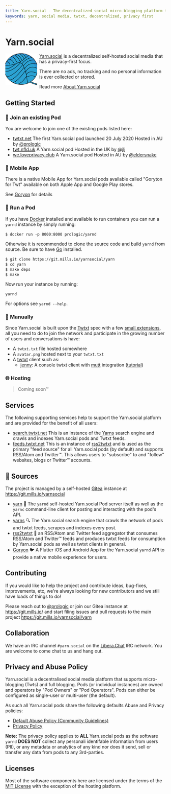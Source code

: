 ```yaml
---
title: Yarn.social - The decentralized social micro-blogging platform that actually respects your privacy
keywords: yarn, social media, twtxt, decentralized, privacy first
---
```


# Yarn.social

<img align="left" width="100" height="100" src="/logo.png" style="padding-right: 5pt" />

[Yarn.social](https://yarn.social) is a decentralized self-hosted social media
that has a privacy-first focus.

There are no ads, no tracking and no personal information is ever collected or stored.

Read more [About Yarn.social](/about.html)

## Getting Started

### 🤗 Join an existing Pod

You are welcome to join one of the existing pods listed here:

- [twtxt.net](https://twtxt.net) The first Yarn.social pod launched 20 July 2020
  Hosted in AU by [@prologic](https://prologic.shortcircuit.net.au)
- [twt.nfld.uk](https://twt.nfld.uk) A Yarn.social pod
  Hosted in the UK by [@jlj](https://twt.nfld.uk/user/jlj/)
- [we.loveprivacy.club](https://we.loveprivacy.club) A Yarn.social pod
  Hosted in AU by [@eldersnake](https://we.loveprivacy.club/user/eldersnake)

### 📱 Mobile App

There is a native Mobile App for Yarn.social pods available called "Goryton for Twt"
available on both Apple App and Google Play stores.

See [Goryon](/goryon) for details

### 🧶 Run a Pod

If you have [Docker](https://www.docker.com) installed and available to run
containers you can run a `yarnd` instance by simply running:

```#!sh
$ docker run -p 8000:8000 prologic/yarnd
```

Otherwise it is recommended to clone the source code and build `yarnd`
from source. Be sure to have [Go](https://golang.org) installed.

```#!sh
$ git clone https://git.mills.io/yarnsocial/yarn
$ cd yarn
$ make deps
$ make
```

Now run your instance by running:

```#!sh
yarnd
```

For options see `yarnd --help`.

### 💪 Manually

Since Yarn.social is built upon the [Twtxt](https://twtxt.readthedocs.org) spec
with a few [small extensions](https://dev.twtxt.net), all you need to do to
join the network and participate in the growing number of users and
conversations is have:

- A `twtxt.txt` file hosted somewhere
- A `avatar.png` hosted next to your `twtxt.txt`
- A [twtxt](https://twtxt.readthedocs.org) client such as:
    - [jenny](https://uninformativ.de/git/jenny): A console twtxt client
      with [mutt](http://www.mutt.org) integration
      ([tutorial](https://www.uninformativ.de/blog/postings/2021-09-19/0/POSTING-en.html))

### 🌐 Hosting

> Coming soon™

## Services

The following supporting services help to support the Yarn.social platform and
are provided for the benefit of all users:

- [search.twtxt.net](https://search.twtxt.net)
  This is an instance of the [Yarns](//git.mills.io/yarnsocial/yarn)
  search engine and crawls and indexes Yarn.social pods and Twtxt feeds.
- [feeds.twtxt.net](https://feeds.twtxt.net)
  This is an instance of [rss2twtxt](//git.mills.io/yarnsocial/rss2twtxt)
  and is used as the primary "feed source" for all Yarn.social pods (by default)
  and supports RSS/Atom and Twitter™. This allows users to "subscribe" to and
  "follow" websites, blogs or Twitter™ accounts.

## 💾 Sources

The project is managed by a self-hosted [Gitea](https://gitea.io) instance
at https://git.mills.io/yarnsocial

- [yarn](https://git.mills.io/yarnsocial/yarn)
  📕 The `yarnd` self-hosted Yarn.social Pod server itself
  as well as the `yarnc` command-line client for posting
  and interacting with the pod's API.
- [yarns](https://git.mills.io/yarnsocial/yarns)
  🔍 The Yarn.social search engine that crawls the network of
  pods and twtxt feeds, scrapes and indexes every post.
- [rss2twtxt](https://git.mills.io/yarnsocial/rss2twtxt)
  📜 an RSS/Atom and Twitter feed aggregator that consumes RSS/Atom and Twitter™
  feeds and produces twtxt feeds for consumption by Yarn.social pods as well as
  twtxt clients in general.
- [Goryon](https://git.mills.io/yarnsocial/goryon)
  🐦 A Flutter iOS and Android App for the Yarn.social `yarnd` API
  to provide a native mobile experience for users.

## Contributing

If you would like to help the project and contribute ideas, bug-fixes,
improvements, etc, we're always looking for new contributors and we still
have loads of things to do!

Please reach out to [@prologic](https://twtxt.net/user/prologic) or join our
Gitea instance at https://git.mills.io/ and start filing issues and pull requests
to the main project https://git.mills.io/yarnsocial/yarn

## Collaboration

We have an IRC channel `#yarn.social` on the [Libera.Chat](https://libera.chat/)
IRC network. You are welcome to come chat to us and hang out.

## Privacy and Abuse Policy

Yarn.social is a decentralised social media platform that supports
micro-blogging (Twts) and full blogging. Pods (or individual instances) are
owned and operators by "Pod Owners" or "Pod Operators". Pods can either be
configured as single-user or multi-user (the default).

As such all Yarn.social pods share the following defaults Abuse and Privacy policies:

- [Default Abuse Policy (Community Guidelines)](/abuse.html)
- [Privacy Policy](/privacy.html)

__Note:__ The privacy policy applies to **ALL** Yarn.social pods as the software
`yarnd` **DOES NOT** collect any personali identifable information from users (PII),
or any metadata or analytics of any kind nor does it send, sell or transfer any data
from pods to any 3rd-parties.

## Licenses

Most of the software components here are licensed under the terms of the
[MIT License](https://opensource.org/licenses/MIT) with the exception of the
hosting platform.
